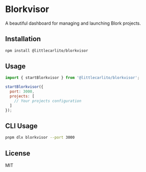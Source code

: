 # Blorkvisor

A beautiful dashboard for managing and launching Blork projects.

## Installation

```bash
npm install @littlecarlito/blorkvisor
```

## Usage

```javascript
import { startBlorkvisor } from '@littlecarlito/blorkvisor';

startBlorkvisor({
  port: 3000,
  projects: [
    // Your projects configuration
  ]
});
```

## CLI Usage

```bash
pnpm dlx blorkvisor --port 3000
```

## License

MIT 